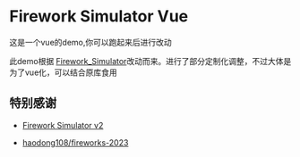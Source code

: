 # Firework Simulator Vue

这是一个vue的demo,你可以跑起来后进行改动

此demo根据 [Firework_Simulator](https://github.com/NianBroken/Firework_Simulator)改动而来。进行了部分定制化调整，不过大体是为了vue化，可以结合原库食用

## 特别感谢

- [Firework Simulator v2](https://codepen.io/MillerTime/pen/XgpNwb)

- [haodong108/fireworks-2023](https://gitee.com/haodong108/fireworks-2023 'haodong108/fireworks-2023')
